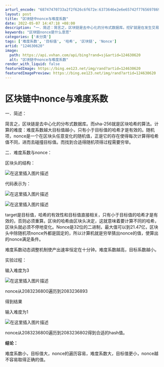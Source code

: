 ```yaml
---
arturl_encode: "68747470733a2f2f626c6f672e:6373646e2e6e65742f77656978696e5f35313232323736342f:61727469636c652f64657461696c732f313234363330363230"
layout: post
title: "区块链中nonce与难度系数"
date: 2022-05-07 14:47:18 +08:00
description: "一．简述：简言之，区块链是去中心化的分布式数据库。挖矿就是在发生交易时，在形成区块的过程中计算有效的"
keywords: "区块链nonce是什么意思"
categories: ['未分类']
tags: ['难度系数', '目标值', '哈希', '区块链', 'Nonce']
artid: "124630620"
image:
  path: https://api.vvhan.com/api/bing?rand=sj&artid=124630620
  alt: "区块链中nonce与难度系数"
render_with_liquid: false
featuredImage: https://bing.ee123.net/img/rand?artid=124630620
featuredImagePreview: https://bing.ee123.net/img/rand?artid=124630620
---
```


# 区块链中nonce与难度系数

一．简述：
  
简言之，区块链是去中心化的分布式数据库。而sha-256就是区块哈希的算法。计算的难度：难度系数越大目标值越小，只有小于目标值的哈希才是有效的。随机项，nonce是一个在区块头任意变化的随机值，正是它的存在使得每次计算得哈希值不同，进而去碰撞目标值。而找到合适得随机项得过程需要穷举。
  
二．难度系数与nonce：
  
区块头的结构：
  
![在这里插入图片描述](https://i-blog.csdnimg.cn/blog_migrate/287cf59f879607046992297b02f45b13.png)

代码表示为：
  
![在这里插入图片描述](https://i-blog.csdnimg.cn/blog_migrate/b5e13a8152f590a8515f9c0d0c290a34.png)
  
![在这里插入图片描述](https://i-blog.csdnimg.cn/blog_migrate/7d64dfb409c29dfe9752e80d3f2238a9.png)

target是目标值，哈希的有效性和目标值直接相关，只有小于目标值的哈希才是有效的，否则必须重算。区块的哈希由区块头决定，这就意味着要计算不同的哈希，区块头就必须不停地变化。Nonce是32位的二进制，最大值可以到21.47亿，区块头中除随机项nonce外都是固定的，所以计算机就是穷举猜出nonce的值，使算出的nonce满足条件。
  
难度系数动态调整机制使产出速率恒定在十分钟。难度系数越高，目标系数越小。
  
实验过程：
  
输入难度为3
  
![在这里插入图片描述](https://i-blog.csdnimg.cn/blog_migrate/789c63cd00ccad19dbab2dfb42c957b0.png)

nonce从2083236800遍历到2083236893
  
得到结果

输入难度为1
  
![在这里插入图片描述](https://i-blog.csdnimg.cn/blog_migrate/23c257cf3ca7cb9bcf579797b6bdd7a8.png)

nonce从2083236800遍历到2083236802得到合适的hash值。
  
**结论：**
  
难度系数小，目标值大，nonce的遍历容易，难度系数大，目标值更小，nonce越不容易取得正确的值。